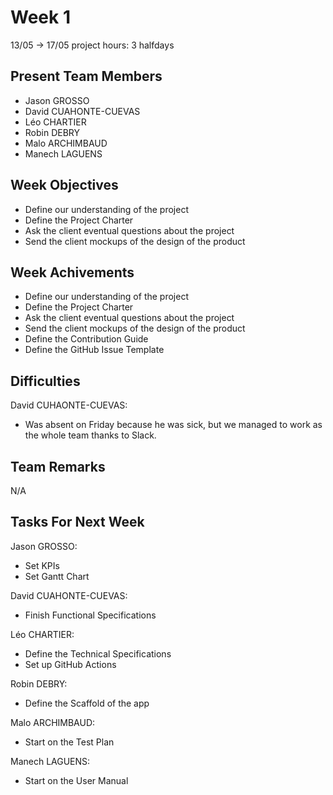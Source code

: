# Week 1

13/05 &rarr; 17/05
project hours: 3 halfdays

## Present Team Members

- Jason GROSSO
- David CUAHONTE-CUEVAS
- Léo CHARTIER
- Robin DEBRY
- Malo ARCHIMBAUD
- Manech LAGUENS

## Week Objectives

- Define our understanding of the project
- Define the Project Charter
- Ask the client eventual questions about the project
- Send the client mockups of the design of the product

## Week Achivements

- Define our understanding of the project
- Define the Project Charter
- Ask the client eventual questions about the project
- Send the client mockups of the design of the product
- Define the Contribution Guide
- Define the GitHub Issue Template

## Difficulties

David CUHAONTE-CUEVAS:
- Was absent on Friday because he was sick, but we managed to work as the whole team thanks to Slack.

## Team Remarks

N/A

## Tasks For Next Week

Jason GROSSO:
- Set KPIs
- Set Gantt Chart

David CUAHONTE-CUEVAS:
- Finish Functional Specifications

Léo CHARTIER:
- Define the Technical Specifications
- Set up GitHub Actions

Robin DEBRY:
- Define the Scaffold of the app

Malo ARCHIMBAUD:
- Start on the Test Plan

Manech LAGUENS:
- Start on the User Manual
